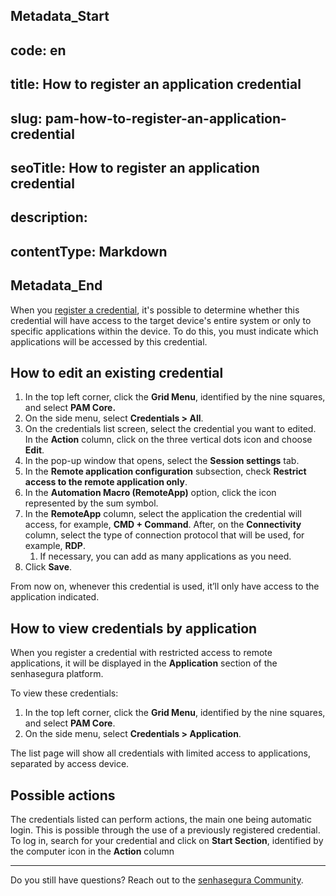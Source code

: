 ## Metadata_Start 
## code: en
## title: How to register an application credential 
## slug: pam-how-to-register-an-application-credential 
## seoTitle: How to register an application credential 
## description:  
## contentType: Markdown 
## Metadata_End
When you [register a credential](/v3-32/docs/pam-how-to-set-up-a-credential-in-senhasegura), it's possible to determine whether this credential will have access to the target device's entire system or only to specific applications within the device. To do this, you must indicate which applications will be accessed by this credential.

## How to edit an existing credential

1. In the top left corner, click the **Grid Menu**, identified by the nine squares, and select **PAM Core.**
2. On the side menu, select **Credentials > All**.
3. On the credentials list screen, select the credential you want to edited. In the **Action** column, click on the three vertical dots icon and choose **Edit**.
4. In the pop-up window that opens, select the **Session settings** tab.
5. In the **Remote application configuration** subsection, check **Restrict access to the remote application only**.
6. In the **Automation Macro (RemoteApp)** option, click the icon represented by the sum symbol.
7. In the **RemoteApp** column, select the application the credential will access, for example, **CMD + Command**. After, on the **Connectivity** column, select the type of connection protocol that will be used, for example, **RDP**.
    1. If necessary, you can add as many applications as you need.
8. Click **Save**.

From now on, whenever this credential is used, it’ll only have access to the application indicated.

## How to view credentials by application

When you register a credential with restricted access to remote applications, it will be displayed in the **Application** section of the senhasegura platform.

To view these credentials:

1. In the top left corner, click the **Grid Menu**, identified by the nine squares, and select **PAM Core**.
2. On the side menu, select **Credentials > Application**.

The list page will show all credentials with limited access to applications, separated by access device.

## Possible actions

The credentials listed can perform actions, the main one being automatic login. This is possible through the use of a previously registered credential. To log in, search for your credential and click on **Start Section**, identified by the computer icon in the **Action** column

***

Do you still have questions? Reach out to the [senhasegura Community](https://community.senhasegura.io/).
